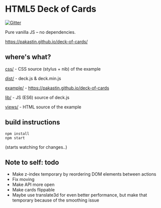 # HTML5 Deck of Cards
[![Gitter](https://badges.gitter.im/Join%20Chat.svg)](https://gitter.im/pakastin/deck-of-cards?utm_source=badge&utm_medium=badge&utm_campaign=pr-badge)

Pure vanilla JS – no dependencies.

https://pakastin.github.io/deck-of-cards/

## where's what?

[css/](https://github.com/pakastin/deck-of-cards/tree/master/css) - CSS source (stylus + nib) of the example

[dist/](https://github.com/pakastin/deck-of-cards/tree/master/dist) - deck.js & deck.min.js

[example/](https://github.com/pakastin/deck-of-cards/tree/master/example) - https://pakastin.github.io/deck-of-cards

[lib/](https://github.com/pakastin/deck-of-cards/tree/master/lib) - JS (ES6) source of deck.js

[views/](https://github.com/pakastin/deck-of-cards/tree/master/views) - HTML source of the example

## build instructions

    npm install
    npm start

(starts watching for changes..)

## Note to self: todo

- Make z-index temporary by reordering DOM elements between actions
- Fix moving
- Make API more open
- Make cards flippable
- Maybe use translate3d for even better performance, but make that temporary because of the smoothing issue
